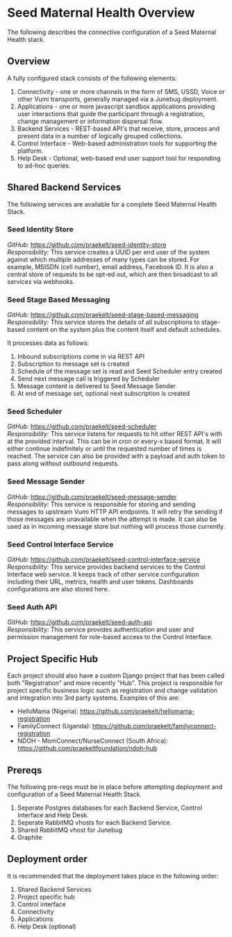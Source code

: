 # Seed Maternal Health Overview

The following describes the connective configuration of a Seed Maternal Health
stack.


## Overview

A fully configured stack consists of the following elements:

1. Connectivity - one or more channels in the form of SMS, USSD, Voice or other
Vumi transports, generally managed via a Junebug deployment.
2. Applications - one or more javascript sandbox applications providing user
interactions that guide the participant through a registration, change management or
information dispersal flow.
3. Backend Services - REST-based API's that receive, store, process and present data in
a number of logically grouped collections.
4. Control Interface - Web-based administration tools for supporting the platform.
5. Help Desk - Optional, web-based end user support tool for responding to ad-hoc queries.


## Shared Backend Services

The following services are available for a complete Seed Maternal Health Stack.

### Seed Identity Store

*GitHub:* https://github.com/praekelt/seed-identity-store  
*Responsibility:* This service creates a UUID per end user of the system against
which multiple addresses of many types can be stored. For example, MSISDN (cell number),
email address, Facebook ID. It is also a central store of requests to be opt-ed out,
which are then broadcast to all services via webhooks.   


### Seed Stage Based Messaging

*GitHub:* https://github.com/praekelt/seed-stage-based-messaging  
*Responsibility:* This service stores the details of all subscriptions to
stage-based content on the system plus the content itself and default schedules.

It processes data as follows:
1. Inbound subscriptions come in via REST API
2. Subscription to message set is created
3. Schedule of the message set is read and Seed Scheduler entry created
4. Send next message call is triggered by Scheduler
5. Message content is delivered to Seed Message Sender
6. At end of message set, optional next subscription is created

### Seed Scheduler

*GitHub:* https://github.com/praekelt/seed-scheduler  
*Responsibility:* This service listens for requests to hit other REST API's with
at the provided interval. This can be in cron or every-x based format. It will
either continue indefinitely or until the requested number of times is reached.
The service can also be provided with a payload and auth token to pass along
without outbound requests.

### Seed Message Sender

*GitHub:* https://github.com/praekelt/seed-message-sender  
*Responsibility:* This service is responsible for storing and sending messages to
upstream Vumi HTTP API endpoints. It will retry the sending if those messages are
unavailable when the attempt is made. It can also be used as in incoming message
store but nothing will process those currently.

### Seed Control Interface Service

*GitHub:* https://github.com/praekelt/seed-control-interface-service  
*Responsibility:* This service provides backend services to the Control Interface
web service. It keeps track of other service configuration including their URL,
metrics, health and user tokens. Dashboards configurations are also stored here.


### Seed Auth API

*GitHub:* https://github.com/praekelt/seed-auth-api  
*Responsibility:* This service provides authentication and user and permission
management for role-based access to the Control Interface.


## Project Specific Hub

Each project should also have a custom Django project that has been called both
"Registration" and more recently "Hub". This project is responsible for project
specific business logic such as registration and change validation and integration
into 3rd party systems. Examples of this are:

* HelloMama (Nigeria): https://github.com/praekelt/hellomama-registration
* FamilyConnect (Uganda): https://github.com/praekelt/familyconnect-registration
* NDOH - MomConnect/NurseConnect (South Africa): https://github.com/praekeltfoundation/ndoh-hub


## Prereqs

The following pre-reqs must be in place before attempting deployment and configuration
of a Seed Maternal Health Stack.

1. Seperate Postgres databases for each Backend Service, Control Interface and Help Desk.
2. Seperate RabbitMQ vhosts for each Backend Service.
3. Shared RabbitMQ vhost for Junebug
4. Graphite


## Deployment order

It is recommended that the deployment takes place in the following order:

1. Shared Backend Services
2. Project specific hub
3. Control interface
4. Connectivity
5. Applications
6. Help Desk (optional)
